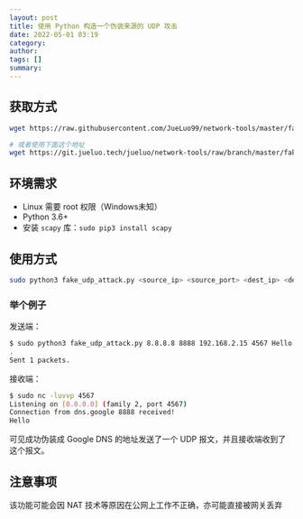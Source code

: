 ```yaml
---
layout: post
title: 使用 Python 构造一个伪装来源的 UDP 攻击
date: 2022-05-01 03:19
category: 
author: 
tags: []
summary: 
---
```


## 获取方式

```bash
wget https://raw.githubusercontent.com/JueLuo99/network-tools/master/fake_udp_attack.py

# 或者使用下面这个地址
wget https://git.jueluo.tech/jueluo/network-tools/raw/branch/master/fake_udp_attack.py
```

## 环境需求

- Linux 需要 root 权限（Windows未知）
- Python 3.6+
- 安装 `scapy` 库：`sudo pip3 install scapy`

## 使用方式

```bash
sudo python3 fake_udp_attack.py <source_ip> <source_port> <dest_ip> <dest_port> <payload>
```

### 举个例子

发送端：

```bash
$ sudo python3 fake_udp_attack.py 8.8.8.8 8888 192.168.2.15 4567 Hello
.
Sent 1 packets.
```

接收端：
```bash
$ sudo nc -luvvp 4567
Listening on [0.0.0.0] (family 2, port 4567)
Connection from dns.google 8888 received!
Hello
```

可见成功伪装成 Google DNS 的地址发送了一个 UDP 报文，并且接收端收到了这个报文。

## 注意事项

该功能可能会因 NAT 技术等原因在公网上工作不正确，亦可能直接被网关丢弃